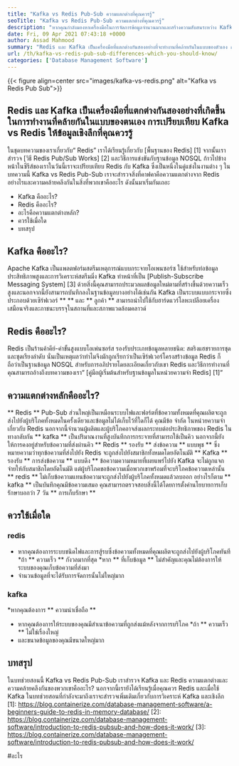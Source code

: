 ```yaml
---
title: "Kafka vs Redis Pub-Sub ความแตกต่างที่คุณควรรู้" 
seoTitle: "Kafka vs Redis Pub-Sub ความแตกต่างที่คุณควรรู้" 
description: "หากคุณกำลังมองหาเครื่องมือในการจัดการข้อมูลจำนวนมากและสร้างความสับสนระหว่าง Kafka และ Redis บทความนี้ Kafka vs Redis Pub-Sub จะช่วยคุณได้" 
date: Fri, 09 Apr 2021 07:43:18 +0000
author: Assad Mahmood
summary: "Redis และ Kafka เป็นเครื่องมือที่แตกต่างกันสองอย่างที่จะทำงานที่คล้ายกันในแบบของตัวเอง การเปรียบเทียบ Kafka vs Redis ให้ข้อมูลเชิงลึกที่คุณควรรู้" 
url: /th/kafka-vs-redis-pub-sub-differences-which-you-should-know/
categories: ['Database Management Software']
---
```


{{< figure align=center src="images/kafka-vs-redis.png" alt="Kafka vs Redis Pub Sub">}}


## Redis และ Kafka เป็นเครื่องมือที่แตกต่างกันสองอย่างที่เกิดขึ้นในการทำงานที่คล้ายกันในแบบของตนเอง การเปรียบเทียบ Kafka vs Redis ให้ข้อมูลเชิงลึกที่คุณควรรู้
ในชุดบทความของเราเกี่ยวกับ“ Redis” เราได้เรียนรู้เกี่ยวกับ [พื้นฐานของ Redis] [1] จากนั้นเราสำรวจ [วิธี Redis Pub/Sub Works] [2] และวิธีการแข่งขันกับฐานข้อมูล NOSQL ก้าวไปข้างหน้าในซีรีส์ของเราในวันนี้เราจะเปรียบเทียบ Redis กับ Kafka ซึ่งเป็นหนึ่งในคู่แข่งในงานต่าง ๆ ในบทความนี้ Kafka vs Redis Pub-Sub เราจะสำรวจสิ่งที่คาฟคาคือความแตกต่างจาก Redis อย่างไรและความคล้ายคลึงกันในสิ่งที่พวกเขาคืออะไร ดังนั้นมาเริ่มกันเถอะ
  * Kafka คืออะไร?
  * Redis คืออะไร?
  * อะไรคือความแตกต่างหลัก?
  * ควรใช้เมื่อใด
  * บทสรุป

## Kafka คืออะไร?
Apache Kafka เป็นแพลตฟอร์มสตรีมเหตุการณ์แบบกระจายโอเพนซอร์ซ ใช้สำหรับท่อข้อมูลประสิทธิภาพสูงและการวิเคราะห์สตรีมมิ่ง Kafka ทำหน้าที่เป็น [Publish-Subscribe Messaging System] [3] ด้วยสิ่งนี้คุณสามารถประมวลผลข้อมูลใหม่ตามที่สร้างขึ้นด้วยความเร็วสูงและนอกจากนี้ยังสามารถบันทึกลงในฐานข้อมูลบางอย่างได้เช่นกัน
Kafka เป็นระบบแบบกระจายซึ่งประกอบด้วยเซิร์ฟเวอร์ ** ** และ ** ลูกค้า ** สามารถนำไปใช้กับฮาร์ดแวร์โลหะเปลือยเครื่องเสมือนจริงและภาชนะบรรจุในสถานที่และสภาพแวดล้อมคลาวด์

## Redis คืออะไร?
Redis เป็นร้านค้าคีย์-ค่าขั้นสูงแบบโอเพ่นซอร์ส รองรับประเภทข้อมูลหลายชนิด: สตริงแฮชรายการชุดและชุดเรียงลำดับ นั่นเป็นเหตุผลว่าทำไมจึงมักถูกเรียกว่าเป็นเซิร์ฟเวอร์โครงสร้างข้อมูล
Redis ก็ถือว่าเป็นฐานข้อมูล NOSQL สำหรับการอภิปรายโดยละเอียดเกี่ยวกับเขา Redis และวิธีการทำงานที่คุณสามารถอ้างถึงบทความของเรา“ [คู่มือผู้เริ่มต้นสำหรับฐานข้อมูลในหน่วยความจำ Redis] [1]“

## ความแตกต่างหลักคืออะไร?
** Redis ** Pub-Sub ส่วนใหญ่เป็นเหมือนระบบไฟและฟอร์ตที่ข้อความทั้งหมดที่คุณผลิตจะถูกส่งไปยังผู้บริโภคทั้งหมดในครั้งเดียวและข้อมูลไม่ได้เก็บไว้ที่ใดก็ได้ คุณมีข้อ จำกัด ในหน่วยความจำเกี่ยวกับ Redis นอกจากนี้จำนวนผู้ผลิตและผู้บริโภคอาจส่งผลกระทบต่อประสิทธิภาพของ Redis
ในทางกลับกัน ** kafka ** เป็นปริมาณงานที่สูงบันทึกการกระจายที่สามารถใช้เป็นคิว นอกจากนี้ยังให้การคงอยู่สำหรับข้อความที่ส่งผ่านคิว
** Redis ** รองรับ ** ส่งข้อความ ** แบบพุช ** ซึ่งหมายความว่าทุกข้อความที่ส่งไปยัง Redis จะถูกส่งไปยังสมาชิกทั้งหมดโดยอัตโนมัติ
** Kafka ** รองรับ ** การส่งข้อความ ** แบบดึง ** ข้อความความหมายที่เผยแพร่ไปยัง Kafka จะไม่ถูกแจกจ่ายให้กับสมาชิกโดยอัตโนมัติ แต่ผู้บริโภคขอข้อความเมื่อพวกเขาพร้อมที่จะบริโภคข้อความเหล่านั้น
** redis ** ไม่เก็บข้อความแทนข้อความจะถูกส่งไปยังผู้บริโภคทั้งหมดแล้วลบออก อย่างไรก็ตาม ** kafka ** เป็นบันทึกคุณมีข้อความเสมอ คุณสามารถตรวจสอบสิ่งนี้ได้โดยการตั้งค่านโยบายการเก็บรักษาบอกว่า 7 วัน ** การเก็บรักษา **

## ควรใช้เมื่อใด

### redis
  * หากคุณต้องการระบบชนิดไฟและการสู้รบซึ่งข้อความทั้งหมดที่คุณผลิตจะถูกส่งไปยังผู้บริโภคทันที
  *ถ้า ** ความเร็ว ** กังวลมากที่สุด
  *หาก ** ที่เก็บข้อมูล ** ไม่สำคัญและคุณไม่ต้องการให้ระบบของคุณเก็บข้อความที่ส่งมา
  * จำนวนข้อมูลที่จะได้รับการจัดการนั้นไม่ใหญ่มาก

### kafka
  *หากคุณต้องการ ** ความน่าเชื่อถือ **
  * หากคุณต้องการให้ระบบของคุณมีสำเนาข้อความที่ถูกส่งแม้หลังจากการบริโภค
  *ถ้า ** ความเร็ว ** ไม่ใช่เรื่องใหญ่
  * และขนาดข้อมูลของคุณมีขนาดใหญ่มาก

## บทสรุป
ในบทช่วยสอนนี้ Kafka vs Redis Pub-Sub เราสำรวจ Kafka และ Redis ความแตกต่างและความคล้ายคลึงกันของพวกเขาคืออะไร? นอกจากนี้เรายังได้เรียนรู้เมื่อคุณควร Redis และเมื่อใช้ Kafka ในบทช่วยสอนที่กำลังจะมาถึงเราจะสำรวจเพิ่มเติมเกี่ยวกับการวิเคราะห์ Kafka และเชิงลึก
[1]: https://blog.containerize.com/database-management-software/a-beginners-guide-to-redis-in-memory-database/
[2]: https://blog.containerize.com/database-management-software/introduction-to-redis-pubsub-and-how-does-it-work/
[3]: https://blog.containerize.com/database-management-software/introduction-to-redis-pubsub-and-how-does-it-work/

#อะไร
